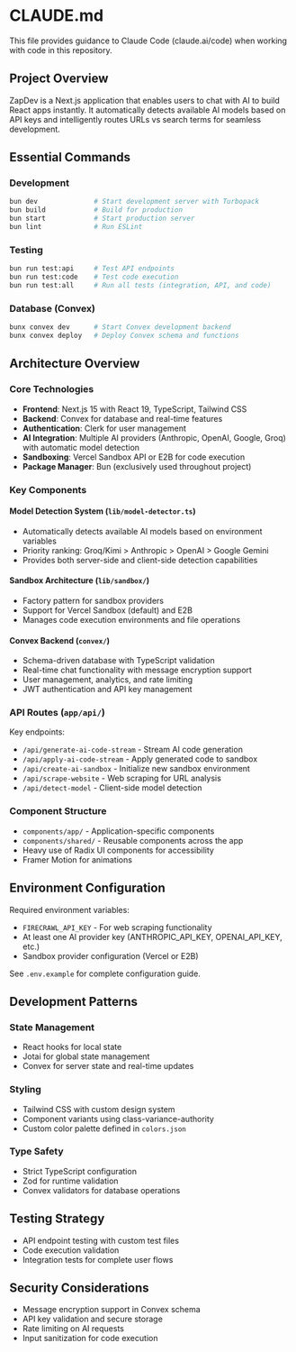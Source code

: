# CLAUDE.md

This file provides guidance to Claude Code (claude.ai/code) when working with code in this repository.

## Project Overview

ZapDev is a Next.js application that enables users to chat with AI to build React apps instantly. It automatically detects available AI models based on API keys and intelligently routes URLs vs search terms for seamless development.

## Essential Commands

### Development
```bash
bun dev              # Start development server with Turbopack
bun build            # Build for production
bun start            # Start production server
bun lint             # Run ESLint
```

### Testing
```bash
bun run test:api     # Test API endpoints
bun run test:code    # Test code execution
bun run test:all     # Run all tests (integration, API, and code)
```

### Database (Convex)
```bash
bunx convex dev      # Start Convex development backend
bunx convex deploy   # Deploy Convex schema and functions
```

## Architecture Overview

### Core Technologies
- **Frontend**: Next.js 15 with React 19, TypeScript, Tailwind CSS
- **Backend**: Convex for database and real-time features
- **Authentication**: Clerk for user management
- **AI Integration**: Multiple AI providers (Anthropic, OpenAI, Google, Groq) with automatic model detection
- **Sandboxing**: Vercel Sandbox API or E2B for code execution
- **Package Manager**: Bun (exclusively used throughout project)

### Key Components

#### Model Detection System (`lib/model-detector.ts`)
- Automatically detects available AI models based on environment variables
- Priority ranking: Groq/Kimi > Anthropic > OpenAI > Google Gemini
- Provides both server-side and client-side detection capabilities

#### Sandbox Architecture (`lib/sandbox/`)
- Factory pattern for sandbox providers
- Support for Vercel Sandbox (default) and E2B
- Manages code execution environments and file operations

#### Convex Backend (`convex/`)
- Schema-driven database with TypeScript validation
- Real-time chat functionality with message encryption support
- User management, analytics, and rate limiting
- JWT authentication and API key management

### API Routes (`app/api/`)
Key endpoints:
- `/api/generate-ai-code-stream` - Stream AI code generation
- `/api/apply-ai-code-stream` - Apply generated code to sandbox
- `/api/create-ai-sandbox` - Initialize new sandbox environment
- `/api/scrape-website` - Web scraping for URL analysis
- `/api/detect-model` - Client-side model detection

### Component Structure
- `components/app/` - Application-specific components
- `components/shared/` - Reusable components across the app
- Heavy use of Radix UI components for accessibility
- Framer Motion for animations

## Environment Configuration

Required environment variables:
- `FIRECRAWL_API_KEY` - For web scraping functionality
- At least one AI provider key (ANTHROPIC_API_KEY, OPENAI_API_KEY, etc.)
- Sandbox provider configuration (Vercel or E2B)

See `.env.example` for complete configuration guide.

## Development Patterns

### State Management
- React hooks for local state
- Jotai for global state management
- Convex for server state and real-time updates

### Styling
- Tailwind CSS with custom design system
- Component variants using class-variance-authority
- Custom color palette defined in `colors.json`

### Type Safety
- Strict TypeScript configuration
- Zod for runtime validation
- Convex validators for database operations

## Testing Strategy
- API endpoint testing with custom test files
- Code execution validation
- Integration tests for complete user flows

## Security Considerations
- Message encryption support in Convex schema
- API key validation and secure storage
- Rate limiting on AI requests
- Input sanitization for code execution
